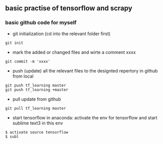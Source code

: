 ## basic practise of tensorflow and scrapy


### basic github code for myself
- git initialization (cd into the relevant folder first)
```
git init
```
- mark the added or changed files and wirte a comment xxxx
```
git commit -m 'xxxx'
```
- push (update) all the relevant files to the designted repertory in github from local
```
git push tf_learning master
git push tf_learning +master
```

- pull update from github
```
git pull tf_learning master
```
- start tensorflow in anaconda: activate the env for tensorflow and start sublime text3 in this env
```
$ activate source tensorflow
$ subl
```

